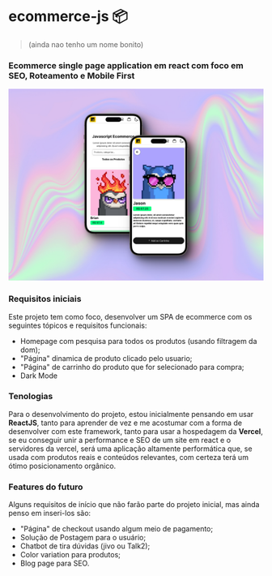 # ecommerce-js 📦 
> (ainda nao tenho um nome bonito)
### Ecommerce single page application em react com foco em SEO, Roteamento e Mobile First

![shots](shots.png)

### Requisitos iniciais
Este projeto tem como foco, desenvolver um SPA de ecommerce com os seguintes tópicos e requisitos funcionais:
 - Homepage com pesquisa para todos os produtos (usando filtragem da dom);
 - "Página" dinamica de produto clicado pelo usuario;
 - "Página" de carrinho do produto que for selecionado para compra;
 - Dark Mode

### Tenologias
Para o desenvolvimento do projeto, estou inicialmente pensando em usar **ReactJS**, tanto para aprender de vez e me acostumar com a forma de desenvolver com este framework, tanto para usar a hospedagem da **Vercel**, se eu conseguir unir a performance e SEO de um site em react e o servidores da vercel, será uma aplicação altamente performática que, se usada com produtos reais e conteúdos relevantes, com certeza terá um ótimo posicionamento orgânico.
 
 
### Features do futuro
Alguns requisitos de início que não farão parte do projeto inicial, mas ainda penso em inseri-los são:
 - "Página" de checkout usando algum meio de pagamento;
 - Solução de Postagem para o usuário;
 - Chatbot de tira dúvidas (jivo ou Talk2);
 - Color variation para produtos;
 - Blog page para SEO.
 
